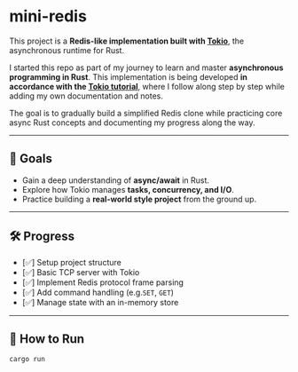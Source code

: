 # mini-redis

This project is a **Redis-like implementation built with [Tokio](https://tokio.rs/)**, the asynchronous runtime for Rust.

I started this repo as part of my journey to learn and master **asynchronous programming in Rust**. This implementation is being developed **in accordance with the [Tokio tutorial](https://tokio.rs/tokio/tutorial)**, where I follow along step by step while adding my own documentation and notes.  

The goal is to gradually build a simplified Redis clone while practicing core async Rust concepts and documenting my progress along the way.

---

## 🎯 Goals
- Gain a deep understanding of **async/await** in Rust.  
- Explore how Tokio manages **tasks, concurrency, and I/O**.  
- Practice building a **real-world style project** from the ground up.  

---

## 🛠️ Progress
- [✅] Setup project structure  
- [✅] Basic TCP server with Tokio  
- [✅] Implement Redis protocol frame parsing  
- [✅] Add command handling (e.g.`SET`, `GET`)  
- [✅] Manage state with an in-memory store  

---

## 🚀 How to Run
```bash
cargo run
